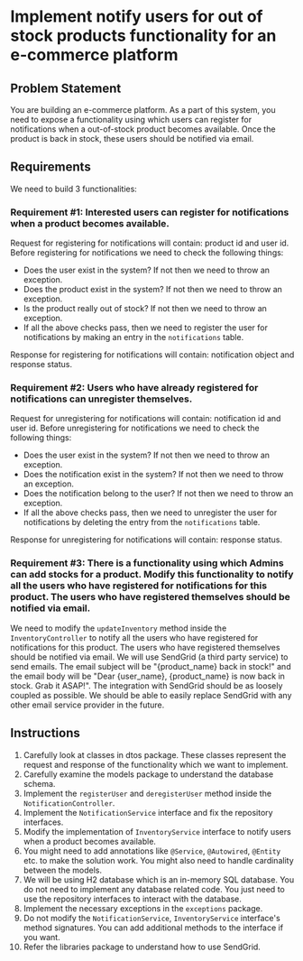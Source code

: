 # Implement notify users for out of stock products functionality for an e-commerce platform

## Problem Statement

You are building an e-commerce platform. As a part of this system, you need to expose a functionality using which users can register for notifications when a out-of-stock product becomes available. Once the product is back in stock, these users should be notified via email.

## Requirements
We need to build 3 functionalities:

### Requirement #1: Interested users can register for notifications when a product becomes available.

Request for registering for notifications will contain: product id and user id.
Before registering for notifications we need to check the following things:
* Does the user exist in the system? If not then we need to throw an exception.
* Does the product exist in the system? If not then we need to throw an exception.
* Is the product really out of stock? If not then we need to throw an exception.
* If all the above checks pass, then we need to register the user for notifications by making an entry in the `notifications` table.

Response for registering for notifications will contain: notification object and response status.

### Requirement #2: Users who have already registered for notifications can unregister themselves.

Request for unregistering for notifications will contain: notification id and user id.
Before unregistering for notifications we need to check the following things:
* Does the user exist in the system? If not then we need to throw an exception.
* Does the notification exist in the system? If not then we need to throw an exception.
* Does the notification belong to the user? If not then we need to throw an exception.
* If all the above checks pass, then we need to unregister the user for notifications by deleting the entry from the `notifications` table.

Response for unregistering for notifications will contain: response status.

### Requirement #3: There is a functionality using which Admins can add stocks for a product. Modify this functionality to notify all the users who have registered for notifications for this product. The users who have registered themselves should be notified via email.
We need to modify the `updateInventory` method inside the `InventoryController` to notify all the users who have registered for notifications for this product. The users who have registered themselves should be notified via email.
We will use SendGrid (a third party service) to send emails. The email subject will be "{product_name} back in stock!" and the email body will be "Dear {user_name}, {product_name} is now back in stock. Grab it ASAP!".
The integration with SendGrid should be as loosely coupled as possible. We should be able to easily replace SendGrid with any other email service provider in the future.

## Instructions
1. Carefully look at classes in dtos package. These classes represent the request and response of the functionality which we want to implement.
2. Carefully examine the models package to understand the database schema.
3. Implement the `registerUser` and `deregisterUser` method inside the `NotificationController`.
4. Implement the `NotificationService` interface and fix the repository interfaces.
5. Modify the implementation of `InventoryService` interface to notify users when a product becomes available.
6. You might need to add annotations like `@Service`, `@Autowired`, `@Entity` etc. to make the solution work. You might also need to handle cardinality between the models.
7. We will be using H2 database which is an in-memory SQL database. You do not need to implement any database related code. You just need to use the repository interfaces to interact with the database.
8. Implement the necessary exceptions in the `exceptions` package.
9. Do not modify the `NotificationService`, `InventoryService` interface's method signatures. You can add additional methods to the interface if you want.
10. Refer the libraries package to understand how to use SendGrid.